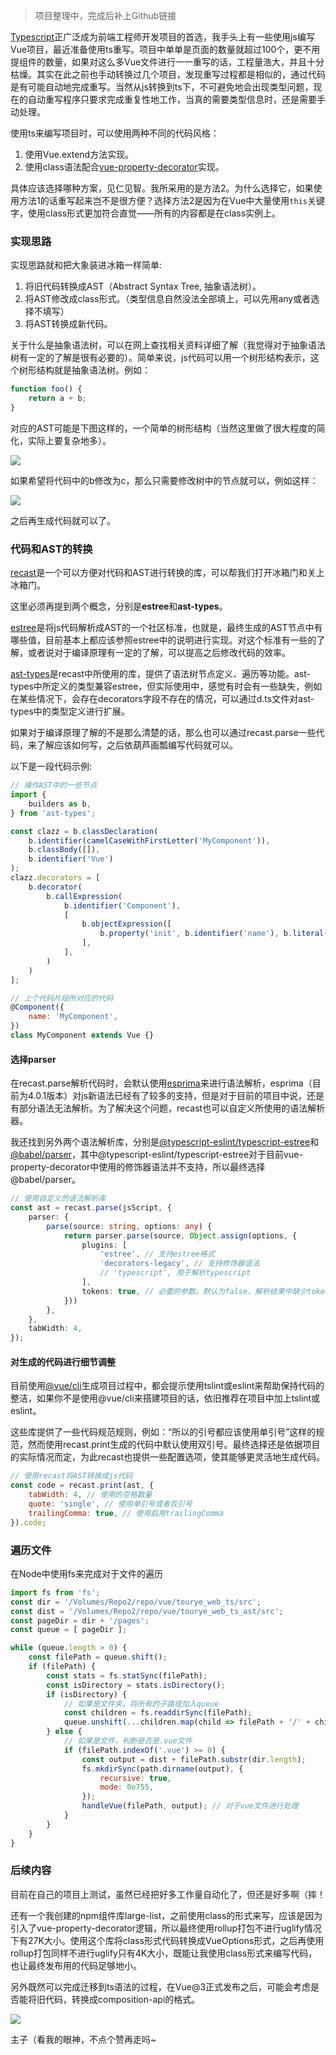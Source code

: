 > 项目整理中，完成后补上Github链接

[Typescript](https://www.typescriptlang.org)正广泛成为前端工程师开发项目的首选，我手头上有一些使用js编写Vue项目，最近准备使用ts重写。项目中单单是页面的数量就超过100个，更不用提组件的数量，如果对这么多Vue文件进行一一重写的话，工程量浩大，并且十分枯燥。其实在此之前也手动转换过几个项目，发现重写过程都是相似的，通过代码是有可能自动地完成重写。当然从js转换到ts下，不可避免地会出现类型问题，现在的自动重写程序只要求完成重复性地工作，当真的需要类型信息时，还是需要手动处理。

使用ts来编写项目时，可以使用两种不同的代码风格：

1. 使用Vue.extend方法实现。
2. 使用class语法配合[vue-property-decorator](https://www.npmjs.com/package/vue-property-decorator)实现。

具体应该选择哪种方案，见仁见智。我所采用的是方法2。为什么选择它，如果使用方法1的话重写起来岂不是很方便？选择方法2是因为在Vue中大量使用`this`关键字，使用class形式更加符合直觉——所有的内容都是在class实例上。

### 实现思路

实现思路就和把大象装进冰箱一样简单:

1. 将旧代码转换成AST（Abstract Syntax Tree, 抽象语法树）。
2. 将AST修改成class形式。（类型信息自然没法全部填上，可以先用any或者选择不填写）
3. 将AST转换成新代码。

关于什么是抽象语法树，可以在网上查找相关资料详细了解（我觉得对于抽象语法树有一定的了解是很有必要的）。简单来说，js代码可以用一个树形结构表示，这个树形结构就是抽象语法树。例如：

```javascript
function foo() {
    return a + b;
}
```

对应的AST可能是下图这样的，一个简单的树形结构（当然这里做了很大程度的简化，实际上要复杂地多）。

<img src="https://static.playground.forzoom.tech/article/2.png" />

如果希望将代码中的b修改为c，那么只需要修改树中的节点就可以，例如这样：

<img src="https://static.playground.forzoom.tech/article/1.png" />

之后再生成代码就可以了。

### 代码和AST的转换

[recast](https://www.npmjs.com/package/recast)是一个可以方便对代码和AST进行转换的库，可以帮我们打开冰箱门和关上冰箱门。

这里必须再提到两个概念，分别是**estree**和**ast-types**。

[estree](https://github.com/estree/estree)是将js代码解析成AST的一个社区标准，也就是，最终生成的AST节点中有哪些值，目前基本上都应该参照estree中的说明进行实现。对这个标准有一些的了解，或者说对于编译原理有一定的了解，可以提高之后修改代码的效率。

[ast-types](https://www.npmjs.com/package/ast-types)是recast中所使用的库，提供了语法树节点定义、遍历等功能。ast-types中所定义的类型兼容estree，但实际使用中，感觉有时会有一些缺失，例如在某些情况下，会存在decorators字段不存在的情况，可以通过d.ts文件对ast-types中的类型定义进行扩展。

如果对于编译原理了解的不是那么清楚的话，那么也可以通过recast.parse一些代码，来了解应该如何写，之后依葫芦画瓢编写代码就可以。

以下是一段代码示例:

```javascript
// 操作AST中的一些节点
import {
    builders as b,
} from 'ast-types';

const clazz = b.classDeclaration(
    b.identifier(camelCaseWithFirstLetter('MyComponent')),
    b.classBody([]),
    b.identifier('Vue')
);
clazz.decorators = [
    b.decorator(
        b.callExpression(
            b.identifier('Component'),
            [
                b.objectExpression([
                    b.property('init', b.identifier('name'), b.literal('MyComponent')),
                ],
            ],
        )
    )
];
```

```javascript
// 上个代码片段所对应的代码
@Component({
    name: 'MyComponent',
})
class MyComponent extends Vue {}
```

#### 选择parser

在recast.parse解析代码时，会默认使用[esprima](https://www.npmjs.com/package/esprima)来进行语法解析，esprima（目前为4.0.1版本）对js新语法已经有了较多的支持，但是对于目前的项目中说，还是有部分语法无法解析。为了解决这个问题，recast也可以自定义所使用的语法解析器。

我还找到另外两个语法解析库，分别是[@typescript-eslint/typescript-estree](https://www.npmjs.com/package/@typescript-eslint/typescript-estree)和[@babel/parser](https://www.npmjs.com/package/@babel/parser)，其中@typescript-eslint/typescript-estree对于目前vue-property-decorator中使用的修饰器语法并不支持，所以最终选择@babel/parser。

```typescript
// 使用自定义的语法解析库
const ast = recast.parse(jsScript, {
    parser: {
        parse(source: string, options: any) {
            return parser.parse(source, Object.assign(options, {
                plugins: [
                    'estree', // 支持estree格式
                    'decorators-legacy', // 支持修饰器语法
                    // 'typescript', 用于解析typescript
                ],
                tokens: true, // 必要的参数。默认为false，解析结果中缺少tokens内容，当缺少tokens时，recast将会重新使用esprima进行解析操作
            }))
        },
    },
    tabWidth: 4,
});
```

#### 对生成的代码进行细节调整

目前使用[@vue/cli](https://www.npmjs.com/package/@vue/cli)生成项目过程中，都会提示使用tslint或eslint来帮助保持代码的整洁，如果你不是使用@vue/cli来搭建项目的话，依旧推荐在项目中加上tslint或eslint。

这些库提供了一些代码规范规则，例如：“所以的引号都应该使用单引号”这样的规范，然而使用recast.print生成的代码中默认使用双引号。最终选择还是依据项目的实际情况而定，为此recast也提供一些配置选项，使其能够更灵活地生成代码。

```javascript
// 使用recast将AST转换成js代码
const code = recast.print(ast, {
    tabWidth: 4, // 使用的空格数量
    quote: 'single', // 使用单引号或者双引号
    trailingComma: true, // 使用启用trailingComma
}).code;

```

### 遍历文件

在Node中使用fs来完成对于文件的遍历

```javascript
import fs from 'fs';
const dir = '/Volumes/Repo2/repo/vue/tourye_web_ts/src';
const dist = '/Volumes/Repo2/repo/vue/tourye_web_ts_ast/src';
const pageDir = dir + '/pages';
const queue = [ pageDir ];

while (queue.length > 0) {
    const filePath = queue.shift();
    if (filePath) {
        const stats = fs.statSync(filePath);
        const isDirectory = stats.isDirectory();
        if (isDirectory) {
            // 如果是文件夹，将所有的子路径加入queue
            const children = fs.readdirSync(filePath);
            queue.unshift(...children.map(child => filePath + '/' + child));
        } else {
            // 如果是文件，判断是否是.vue文件
            if (filePath.indexOf('.vue') >= 0) {
                const output = dist + filePath.substr(dir.length);
                fs.mkdirSync(path.dirname(output), {
                    recursive: true,
                    mode: 0o755,
                });
                handleVue(filePath, output); // 对于vue文件进行处理
            }
        }
    }
}
```

### 后续内容

目前在自己的项目上测试，虽然已经把好多工作量自动化了，但还是好多啊（摔！

还有一个我创建的npm组件库large-list，之前使用class的形式来写，应该是因为引入了vue-property-decorator逻辑，所以最终使用rollup打包不进行uglify情况下有27K大小。使用这个库将class形式代码转换成VueOptions形式，之后再使用rollup打包同样不进行uglify只有4K大小，既能让我使用class形式来编写代码，也让最终发布用的代码足够地小。

另外既然可以完成迁移到ts语法的过程，在Vue@3正式发布之后，可能会考虑是否能将旧代码，转换成composition-api的格式。

<img src="https://static.playground.forzoom.tech/article/footer.jpg" />

主子（看我的眼神，不点个赞再走吗~